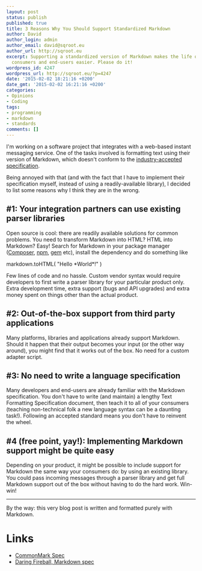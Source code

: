 ```yaml
---
layout: post
status: publish
published: true
title: 3 Reasons Why You Should Support Standardized Markdown
author: David
author_login: admin
author_email: david@sqroot.eu
author_url: http://sqroot.eu
excerpt: Supporting a standardized version of Markdown makes the life of your API
  consumers and end-users easier. Please do it!
wordpress_id: 4247
wordpress_url: http://sqroot.eu/?p=4247
date: '2015-02-02 18:21:16 +0200'
date_gmt: '2015-02-02 16:21:16 +0200'
categories:
- Opinions
- Coding
tags:
- programming
- markdown
- standards
comments: []
---
```

<p>I'm working on a software project that integrates with a web-based instant messaging service. One of the tasks involved is formatting text using their version of Markdown, which doesn't conform to the <a href="http://commonmark.org">industry-accepted specification</a>.</p>
<p>Being annoyed with that (and with the fact that I have to implement their specification myself, instead of using a readily-available library), I decided to list some reasons why I think they are in the wrong.<br />
<a id="more"></a><a id="more-4247"></a></p>
<h2>#1: Your integration partners can use existing parser libraries</h2>
<p>Open source is cool: there are readily available solutions for common problems. You need to transform Markdown into HTML? HTML into Markdown? Easy! Search for Markdown in your package manager (<a href="https://packagist.org/search/?q=markdown">Composer</a>, <a href="https://www.npmjs.com/search?q=markdown">npm</a>, <a href="https://rubygems.org/search?utf8=%E2%9C%93&amp;query=markdown">gem</a> etc), install the dependency and do something like</p>
<p>markdown.toHTML( "Hello &#42;World*!" )</p>
<p>Few lines of code and no hassle. Custom vendor syntax would require developers to first write a parser library for your particular product only. Extra development time, extra support (bugs and API upgrades) and extra money spent on things other than the actual product.</p>
<h2>#2: Out-of-the-box support from third party applications</h2>
<p>Many platforms, libraries and applications already support Markdown. Should it happen that their output becomes your input (or the other way around), you might find that it works out of the box. No need for a custom adapter script.</p>
<h2>#3: No need to write a language specification</h2>
<p>Many developers and end-users are already familiar with the Markdown specification. You don't have to write (and maintain) a lengthy Text Formatting Specification document, then teach it to all of your consumers (teaching non-technical folk a new language syntax can be a daunting task!). Following an accepted standard means you don't have to reinvent the wheel.</p>
<h2>#4 (free point, yay!): Implementing Markdown support might be quite easy</h2>
<p>Depending on your product, it might be possible to include support for Markdown the same way your consumers do: by using an existing library. You could pass incoming messages through a parser library and get full Markdown support out of the box without having to do the hard work. Win-win!</p>
<hr />
<p>By the way: this very blog post is written and formatted purely with Markdown.</p>
<h1>Links</h1>
<ul>
<li><a href="http://commonmark.org">CommonMark Spec</a></li>
<li><a href="http://daringfireball.net/projects/markdown/syntax">Daring Fireball, Markdown spec</a></li>
</ul>
